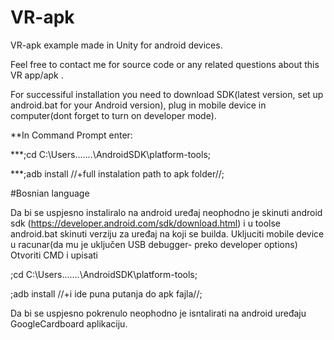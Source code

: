# VR-apk
VR-apk example made in Unity for android devices. 

Feel free to contact me  for source code or any related questions about this VR app/apk .



For successiful installation you need to download SDK(latest version, set up android.bat for your Android version), plug in mobile device in computer(dont forget to turn on developer mode).


**In Command Prompt enter: 

***;cd  C:\Users\....\...\AndroidSDK\platform-tools;

***;adb install //+full instalation path to apk folder//;



#Bosnian language 

Da bi se uspjesno instaliralo na android uređaj neophodno je skinuti android sdk (https://developer.android.com/sdk/download.html) i  u toolse android.bat skinuti verziju za uređaj na koji se builda. 
Ukljuciti mobile device u racunar(da mu je uključen USB debugger- preko developer options)  
Otvoriti CMD i upisati 

 ;cd  C:\Users\....\...\AndroidSDK\platform-tools;
 
;adb install //+i ide puna putanja do apk fajla//;

Da bi se uspjesno pokrenulo neophodno je isntalirati na android uređaju GoogleCardboard aplikaciju. 

